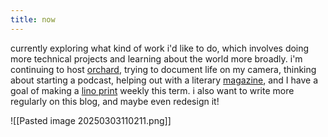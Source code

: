 ```yaml
---
title: now
---
```

currently exploring what kind of work i'd like to do, which involves doing more technical projects and learning about the world more broadly. i'm continuing to host [orchard](https://lu.ma/orchard), trying to document life on my camera, thinking about starting a podcast, helping out with a literary [magazine](https://follymagazine.org), and I have a goal of making a [lino print](printmaking) weekly this term. i also want to write more regularly on this blog, and maybe even redesign it!

![[Pasted image 20250303110211.png]]
